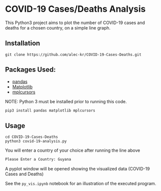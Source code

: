 # COVID-19 Cases/Deaths Analysis

This Python3 project aims to plot the number of COVID-19 cases and deaths for a chosen country, on a simple line graph.

## Installation
```git clone https://github.com/alec-kr/COVID-19-Cases-Deaths.git```

## Packages Used:
* [pandas](https://pypi.org/project/pandas/)
* [Matplotlib](https://pypi.org/project/matplotlib/)
* [mplcursors](https://pypi.org/project/mplcursors/)

NOTE: Python 3 must be installed prior to running this code.
```sh
pip3 install pandas matplotlib mplcursors
```

## Usage
```
cd COVID-19-Cases-Deaths
python3 covid-19-analysis.py
```

You will enter a country of your choice after running the line above
```sh
Please Enter a Country: Guyana
```

A pyplot window will be opened showing the visualized data (COVID-19 Cases and Deaths)

See the ```py_vis.ipynb``` notebook for an illustration of the executed program. 
